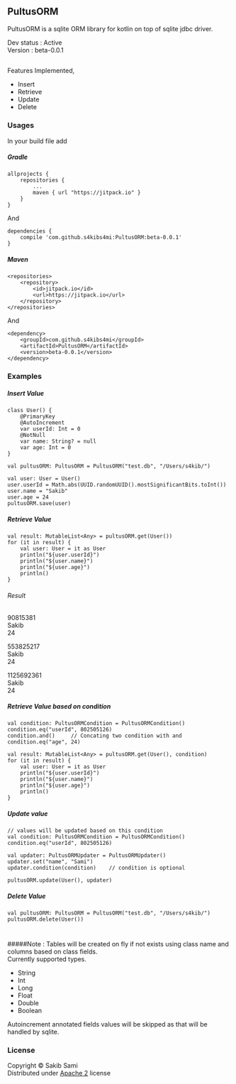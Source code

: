 ## PultusORM
PultusORM is a sqlite ORM library for kotlin on top of sqlite jdbc driver.

Dev status : Active<br>
Version : beta-0.0.1

##
Features Implemented,
* Insert
* Retrieve
* Update
* Delete


### Usages
In your build file add
##### Gradle
```
allprojects {
    repositories {
        ...
        maven { url "https://jitpack.io" }
    }
}
```
And
```
dependencies {
    compile 'com.github.s4kibs4mi:PultusORM:beta-0.0.1'
}
```

##### Maven
```
<repositories>
    <repository>
        <id>jitpack.io</id>
        <url>https://jitpack.io</url>
	</repository>
</repositories>
```
And
```
<dependency>
    <groupId>com.github.s4kibs4mi</groupId>
    <artifactId>PultusORM</artifactId>
    <version>beta-0.0.1</version>
</dependency>
```

### Examples

##### Insert Value
```
class User() {
    @PrimaryKey
    @AutoIncrement
    var userId: Int = 0
    @NotNull
    var name: String? = null
    var age: Int = 0
}

val pultusORM: PultusORM = PultusORM("test.db", "/Users/s4kib/")

val user: User = User()
user.userId = Math.abs(UUID.randomUUID().mostSignificantBits.toInt())
user.name = "Sakib"
user.age = 24
pultusORM.save(user)
```

##### Retrieve Value
```
val result: MutableList<Any> = pultusORM.get(User())
for (it in result) {
    val user: User = it as User
    println("${user.userId}")
    println("${user.name}")
    println("${user.age}")
    println()
}
```

###### Result
90815381<br>
Sakib<br>
24

553825217<br>
Sakib<br>
24

1125692361<br>
Sakib<br>
24

##### Retrieve Value based on condition
```
val condition: PultusORMCondition = PultusORMCondition()
condition.eq("userId", 802505126)
condition.and()     // Concating two condition with and
condition.eq("age", 24)

val result: MutableList<Any> = pultusORM.get(User(), condition)
for (it in result) {
    val user: User = it as User
    println("${user.userId}")
    println("${user.name}")
    println("${user.age}")
    println()
}
```

##### Update value
```
// values will be updated based on this condition
val condition: PultusORMCondition = PultusORMCondition()
condition.eq("userId", 802505126)

val updater: PultusORMUpdater = PultusORMUpdater()
updater.set("name", "Sami")
updater.condition(condition)    // condition is optional

pultusORM.update(User(), updater)
```

##### Delete Value
```
val pultusORM: PultusORM = PultusORM("test.db", "/Users/s4kib/")
pultusORM.delete(User())
```

#
#####Note :
Tables will be created on fly if not exists using class name
and columns based on
class fields.<br>
Currently supported types.
* String
* Int
* Long
* Float
* Double
* Boolean<br>

Autoincrement annotated fields values will be skipped
as that will be handled by sqlite.

### License
Copyright &copy; Sakib Sami<br>
Distributed under [Apache 2](https://github.com/s4kibs4mi/PultusORM/blob/master/LICENSE) license

